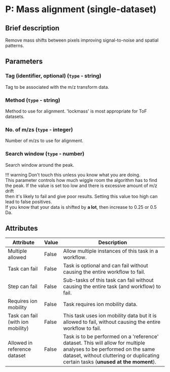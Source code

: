 # P: Mass alignment (single-dataset)

## Brief description
Remove mass shifts between pixels improving signal-to-noise and spatial patterns.

## Parameters
### **Tag (identifier, optional)** (`type` - string)

Tag to be associated with the m/z transform data.

### **Method** (`type` - string)

Method to use for alignment. 'lockmass' is most appropriate for ToF datasets.

### **No. of m/zs** (`type` - integer)

Number of m/zs to use for alignment.

### **Search window** (`type` - number)

Search window around the peak.

!!! warning
    Don't touch this unless you know what you are doing.<br>This parameter controls how much wiggle room the algorithm has to find the peak. If the value is set too low and there is excessive amount of m/z drift<br> then it's likely to fail and give poor results. Setting this value too high can lead to false positives.<br>If you know that your data is shifted by <b>a lot</b>, then increase to 0.25 or 0.5 Da.







## Attributes
| Attribute                         | Value   | Description                                                                                                                                                                                              |
|-----------------------------------|---------|----------------------------------------------------------------------------------------------------------------------------------------------------------------------------------------------------------|
| Multiple allowed                  | False   | Allow multiple instances of this task in a workflow.                                                                                                                                                     |
| Task can fail                     | False   | Task is optional and can fail without causing the entire workflow to fail.                                                                                                                               |
| Step can fail                     | False   | Sub-tasks of this task can fail without causing the entire task (and workflow) to fail.                                                                                                                  |
| Requires ion mobility             | False   | Task requires ion mobility data.                                                                                                                                                                         |
| Task can fail (with ion mobility) | False   | This task uses ion mobility data but it is allowed to fail, without causing the entire workflow to fail.                                                                                                 |
| Allowed in reference dataset      | False   | Task is to be performed on a 'reference' dataset. This will allow for multiple analyses to be performed on the same dataset, without cluttering or duplicating certain tasks (**unused at the moment**). |